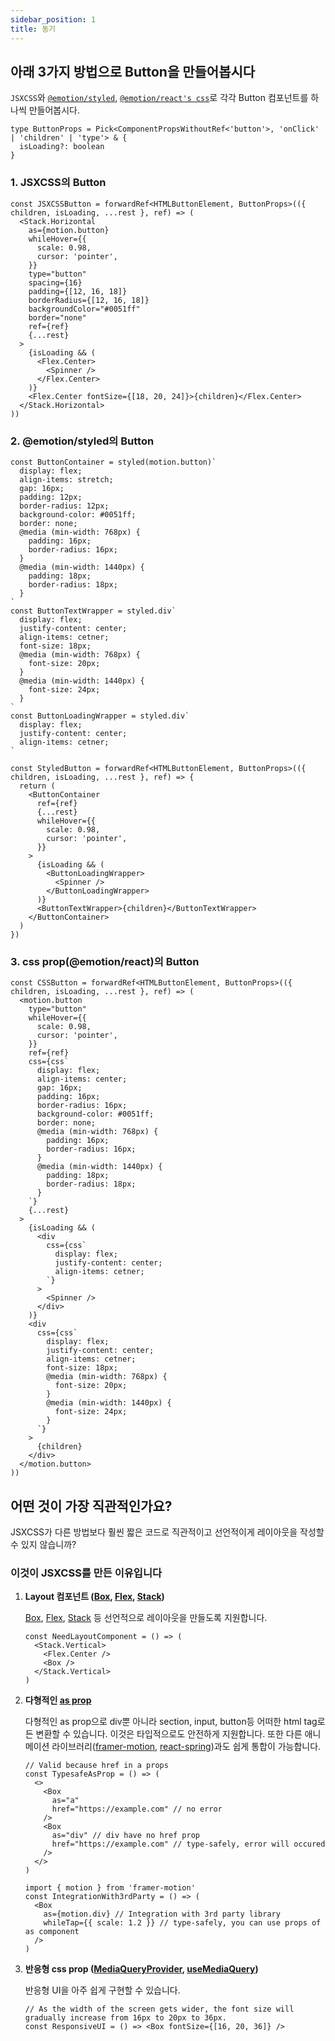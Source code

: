 ```yaml
---
sidebar_position: 1
title: 동기
---
```


## 아래 3가지 방법으로 Button을 만들어봅시다

`JSXCSS`와 [`@emotion/styled`](https://emotion.sh/docs/styled), [`@emotion/react's css`](https://emotion.sh/docs/css-prop)로 각각 Button 컴포넌트를 하나씩 만들어봅시다.

```tsx
type ButtonProps = Pick<ComponentPropsWithoutRef<'button'>, 'onClick' | 'children' | 'type'> & {
  isLoading?: boolean
}
```

### 1. JSXCSS의 Button

```tsx
const JSXCSSButton = forwardRef<HTMLButtonElement, ButtonProps>(({ children, isLoading, ...rest }, ref) => (
  <Stack.Horizontal
    as={motion.button}
    whileHover={{
      scale: 0.98,
      cursor: 'pointer',
    }}
    type="button"
    spacing={16}
    padding={[12, 16, 18]}
    borderRadius={[12, 16, 18]}
    backgroundColor="#0051ff"
    border="none"
    ref={ref}
    {...rest}
  >
    {isLoading && (
      <Flex.Center>
        <Spinner />
      </Flex.Center>
    )}
    <Flex.Center fontSize={[18, 20, 24]}>{children}</Flex.Center>
  </Stack.Horizontal>
))
```

### 2. @emotion/styled의 Button

```tsx
const ButtonContainer = styled(motion.button)`
  display: flex;
  align-items: stretch;
  gap: 16px;
  padding: 12px;
  border-radius: 12px;
  background-color: #0051ff;
  border: none;
  @media (min-width: 768px) {
    padding: 16px;
    border-radius: 16px;
  }
  @media (min-width: 1440px) {
    padding: 18px;
    border-radius: 18px;
  }
`
const ButtonTextWrapper = styled.div`
  display: flex;
  justify-content: center;
  align-items: cetner;
  font-size: 18px;
  @media (min-width: 768px) {
    font-size: 20px;
  }
  @media (min-width: 1440px) {
    font-size: 24px;
  }
`
const ButtonLoadingWrapper = styled.div`
  display: flex;
  justify-content: center;
  align-items: cetner;
`

const StyledButton = forwardRef<HTMLButtonElement, ButtonProps>(({ children, isLoading, ...rest }, ref) => {
  return (
    <ButtonContainer
      ref={ref}
      {...rest}
      whileHover={{
        scale: 0.98,
        cursor: 'pointer',
      }}
    >
      {isLoading && (
        <ButtonLoadingWrapper>
          <Spinner />
        </ButtonLoadingWrapper>
      )}
      <ButtonTextWrapper>{children}</ButtonTextWrapper>
    </ButtonContainer>
  )
})
```

### 3. css prop(@emotion/react)의 Button

```tsx
const CSSButton = forwardRef<HTMLButtonElement, ButtonProps>(({ children, isLoading, ...rest }, ref) => (
  <motion.button
    type="button"
    whileHover={{
      scale: 0.98,
      cursor: 'pointer',
    }}
    ref={ref}
    css={css`
      display: flex;
      align-items: center;
      gap: 16px;
      padding: 16px;
      border-radius: 16px;
      background-color: #0051ff;
      border: none;
      @media (min-width: 768px) {
        padding: 16px;
        border-radius: 16px;
      }
      @media (min-width: 1440px) {
        padding: 18px;
        border-radius: 18px;
      }
    `}
    {...rest}
  >
    {isLoading && (
      <div
        css={css`
          display: flex;
          justify-content: center;
          align-items: cetner;
        `}
      >
        <Spinner />
      </div>
    )}
    <div
      css={css`
        display: flex;
        justify-content: center;
        align-items: cetner;
        font-size: 18px;
        @media (min-width: 768px) {
          font-size: 20px;
        }
        @media (min-width: 1440px) {
          font-size: 24px;
        }
      `}
    >
      {children}
    </div>
  </motion.button>
))
```

## 어떤 것이 가장 직관적인가요?

JSXCSS가 다른 방법보다 훨씬 짧은 코드로 직관적이고 선언적이게 레이아웃을 작성할 수 있지 않습니까?

### 이것이 JSXCSS를 만든 이유입니다

1. **Layout 컴포넌트 ([Box](/docs/emotion/src/layout-components/Box.i18n), [Flex](/docs/emotion/src/layout-components/Flex.i18n), [Stack](/docs/emotion/src/layout-components/Stack.i18n))**

   [Box](/docs/emotion/src/layout-components/Box.i18n), [Flex](/docs/emotion/src/layout-components/Flex.i18n), [Stack](/docs/emotion/src/layout-components/Stack.i18n) 등 선언적으로 레이아웃을 만들도록 지원합니다.

   ```tsx
   const NeedLayoutComponent = () => (
     <Stack.Vertical>
       <Flex.Center />
       <Box />
     </Stack.Vertical>
   )
   ```

2. **다형적인 [as prop](/docs/emotion/src/polymorphic/as-prop.i18n)**

   다형적인 as prop으로 div뿐 아니라 section, input, button등 어떠한 html tag로든 변환할 수 있습니다. 이것은 타입적으로도 안전하게 지원합니다. 또한 다른 애니메이션 라이브러리([framer-motion](https://www.framer.com/motion/), [react-spring](https://www.react-spring.dev/))과도 쉽게 통합이 가능합니다.

   ```tsx
   // Valid because href in a props
   const TypesafeAsProp = () => (
     <>
       <Box
         as="a"
         href="https://example.com" // no error
       />
       <Box
         as="div" // div have no href prop
         href="https://example.com" // type-safely, error will occured
       />
     </>
   )

   import { motion } from 'framer-motion'
   const IntegrationWith3rdParty = () => (
     <Box
       as={motion.div} // Integration with 3rd party library
       whileTap={{ scale: 1.2 }} // type-safely, you can use props of as component
     />
   )
   ```

3. **반응형 css prop ([MediaQueryProvider](/docs/emotion/src/responsive/MediaQueryProvider.i18n), [useMediaQuery](/docs/emotion/src/responsive/useMediaQuery.i18n))**

   반응형 UI을 아주 쉽게 구현할 수 있습니다.

   ```tsx
   // As the width of the screen gets wider, the font size will gradually increase from 16px to 20px to 36px.
   const ResponsiveUI = () => <Box fontSize={[16, 20, 36]} />
   ```
